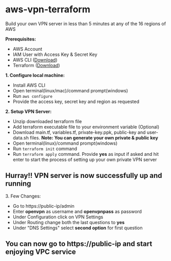 # aws-vpn-terraform
Build your own VPN server in less than 5 minutes at any of the 16 regions of AWS

<strong>Prerequisites:</strong>
<ul>
  <li>AWS Account</li>
  <li>IAM User with Access Key & Secret Key</li>
  <li>AWS CLI (<a target="_blank" href="https://aws.amazon.com/cli/">Download</a>)</li>
  <li>Terraform (<a target="_blank" href="https://www.terraform.io/downloads.html">Download</a>)</li>
</ul>

<strong>1. Configure local machine:</strong>
<ul>
  <li>Install AWS CLI</li>
  <li>Open terminal(linux/mac)/command prompt(windows)</li>
  <li>Run <code>aws configure</code></li>
  <li>Provide the access key, secret key and region as requested</li>
</ul>

<strong>2. Setup VPN Server:</strong>
<ul>
  <li>Unzip downloaded terraform file</li>
  <li>Add terraform executable file to your environment variable (Optional)</li>
  <li>Download main.tf, variables.tf, private-key.ppk, public-key and user-data.sh files. <strong>Note: You can generate your own private & public key</strong></li>
  <li>Open terminal(linux)/command prompt(windows)</li>
  <li>Run <code>terraform init</code> command</li>
  <li>Run <code>terraform apply</code> command. Provide <strong>yes</strong> as input if asked and hit enter to start the process of setting up your own private VPN server</li>
</ul>

<h2><strong>Hurray!! VPN server is now successfully up and running</strong></h2>

<p>3. Few Changes:</p>
<ul>
  <li>Go to https://public-ip/admin</li>
  <li>Enter <strong>openvpn</strong> as username and <strong>openvpnpass</strong> as password</li>
  <li>Under Configuration click on VPN Settings</li>
  <li>Under Routing change both the last questions to <strong>yes</strong></li>
  <li>Under "DNS Settings" select <strong>second option</strong> for first question</li>
</ul>

<h2><strong>You can now go to https://public-ip and start enjoying VPC service</strong></h2>
